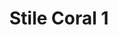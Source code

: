 ---
title: Stile Coral 1
date: 
draft: false

# descripcion
description : Aros simil coral. Confeccionados en resinas y plata 925.

materials: Plata 925

color: 

dimensions: Largo aro 3.5cm

code: 06-18-1015

type: "Conjuntos"

categories: []

price: $2.480,00

price_eftvo: $2.105,00

# Images
# first image will be shown in the product page
images:
  # - image: "images/path_to_image"
  # La ubicacion de las imagenes es imagenes/Conjuntos/Conjuntos.Aros y Dije/06-18-1015-stile-coral-1
  - image: "./images/conjuntos/aros_y_dije/06-18-1015-stile-coral-1_a.jpg"
---
